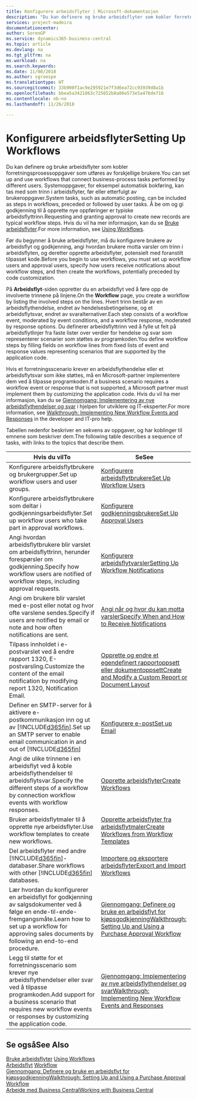 ```yaml
---
title: Konfigurere arbeidsflyter | Microsoft-dokumentasjon
description: "Du kan definere og bruke arbeidsflyter som kobler forretningsprosessoppgaver som utføres av forskjellige brukere. Systemoppgaver, for eksempel automatisk bokføring, kan tas med som trinn i arbeidsflyter, før eller etterfulgt av brukeroppgaver. Å be om og gi godkjenning til å opprette nye oppføringer er typiske arbeidsflyttrinn."
services: project-madeira
documentationcenter: 
author: SorenGP
ms.service: dynamics365-business-central
ms.topic: article
ms.devlang: na
ms.tgt_pltfrm: na
ms.workload: na
ms.search.keywords: 
ms.date: 11/08/2018
ms.author: sgroespe
ms.translationtype: HT
ms.sourcegitcommit: 33b900f1ac9e295921e7f3d6ea72cc93939d8a1b
ms.openlocfilehash: bbea5a3421863c725652b8a86e573e5a476de716
ms.contentlocale: nb-no
ms.lasthandoff: 11/26/2018

---
```

# <a name="setting-up-workflows"></a><span data-ttu-id="c22fd-105">Konfigurere arbeidsflyter</span><span class="sxs-lookup"><span data-stu-id="c22fd-105">Setting Up Workflows</span></span>
<span data-ttu-id="c22fd-106">Du kan definere og bruke arbeidsflyter som kobler forretningsprosessoppgaver som utføres av forskjellige brukere.</span><span class="sxs-lookup"><span data-stu-id="c22fd-106">You can set up and use workflows that connect business-process tasks performed by different users.</span></span> <span data-ttu-id="c22fd-107">Systemoppgaver, for eksempel automatisk bokføring, kan tas med som trinn i arbeidsflyter, før eller etterfulgt av brukeroppgaver.</span><span class="sxs-lookup"><span data-stu-id="c22fd-107">System tasks, such as automatic posting, can be included as steps in workflows, preceded or followed by user tasks.</span></span> <span data-ttu-id="c22fd-108">Å be om og gi godkjenning til å opprette nye oppføringer er typiske arbeidsflyttrinn.</span><span class="sxs-lookup"><span data-stu-id="c22fd-108">Requesting and granting approval to create new records are typical workflow steps.</span></span> <span data-ttu-id="c22fd-109">Hvis du vil ha mer informasjon, kan du se [Bruke arbeidsflyter](across-use-workflows.md).</span><span class="sxs-lookup"><span data-stu-id="c22fd-109">For more information, see [Using Workflows](across-use-workflows.md).</span></span>  

 <span data-ttu-id="c22fd-110">Før du begynner å bruke arbeidsflyter, må du konfigurere brukere av arbeidsflyt og godkjenning, angi hvordan brukere motta varsler om trinn i arbeidsflyten, og deretter opprette arbeidsflyter, potensielt med foranstilt tilpasset kode.</span><span class="sxs-lookup"><span data-stu-id="c22fd-110">Before you begin to use workflows, you must set up workflow users and approval users, specify how users receive notifications about workflow steps, and then create the workflows, potentially preceded by code customization.</span></span>  

 <span data-ttu-id="c22fd-111">På **Arbeidsflyt**-siden oppretter du en arbeidsflyt ved å føre opp de involverte trinnene på linjene.</span><span class="sxs-lookup"><span data-stu-id="c22fd-111">On the **Workflow** page, you create a workflow by listing the involved steps on the lines.</span></span> <span data-ttu-id="c22fd-112">Hvert trinn består av en arbeidsflythendelse, endret av hendelsesbetingelsene, og et arbeidsflytsvar, endret av svaralternativer.</span><span class="sxs-lookup"><span data-stu-id="c22fd-112">Each step consists of a workflow event, moderated by event conditions, and a workflow response, moderated by response options.</span></span> <span data-ttu-id="c22fd-113">Du definerer arbeidsflyttrinn ved å fylle ut felt på arbeidsflytlinjer fra faste lister over verdier for hendelse og svar som representerer scenarier som støttes av programkoden.</span><span class="sxs-lookup"><span data-stu-id="c22fd-113">You define workflow steps by filling fields on workflow lines from fixed lists of event and response values representing scenarios that are supported by the application code.</span></span>  

 <span data-ttu-id="c22fd-114">Hvis et forretningsscenario krever en arbeidsflythendelse eller et arbeidsflytsvar som ikke støttes, må en Microsoft-partner implementere dem ved å tilpasse programkoden.</span><span class="sxs-lookup"><span data-stu-id="c22fd-114">If a business scenario requires a workflow event or response that is not supported, a Microsoft partner must implement them by customizing the application code.</span></span> <span data-ttu-id="c22fd-115">Hvis du vil ha mer informasjon, kan du se [Gjennomgang: Implementering av nye arbeidsflythendelser og svar](/dynamics-nav/Walkthrough--Implementing-New-Workflow-Events-and-Responses) i hjelpen for utviklere og IT-eksperter.</span><span class="sxs-lookup"><span data-stu-id="c22fd-115">For more information, see [Walkthrough: Implementing New Workflow Events and Responses](/dynamics-nav/Walkthrough--Implementing-New-Workflow-Events-and-Responses) in the developer and IT-pro help.</span></span>

 <span data-ttu-id="c22fd-116">Tabellen nedenfor beskriver en sekvens av oppgaver, og har koblinger til emnene som beskriver dem.</span><span class="sxs-lookup"><span data-stu-id="c22fd-116">The following table describes a sequence of tasks, with links to the topics that describe them.</span></span>  

|<span data-ttu-id="c22fd-117">**Hvis du vil**</span><span class="sxs-lookup"><span data-stu-id="c22fd-117">**To**</span></span>|<span data-ttu-id="c22fd-118">**Se**</span><span class="sxs-lookup"><span data-stu-id="c22fd-118">**See**</span></span>|  
|------------|-------------|  
|<span data-ttu-id="c22fd-119">Konfigurere arbeidsflytbrukere og brukergrupper.</span><span class="sxs-lookup"><span data-stu-id="c22fd-119">Set up workflow users and user groups.</span></span>|[<span data-ttu-id="c22fd-120">Konfigurere arbeidsflytbrukere</span><span class="sxs-lookup"><span data-stu-id="c22fd-120">Set Up Workflow Users</span></span>](across-how-to-set-up-workflow-users.md)|  
|<span data-ttu-id="c22fd-121">Konfigurere arbeidsflytbrukere som deltar i godkjenningsarbeidsflyter.</span><span class="sxs-lookup"><span data-stu-id="c22fd-121">Set up workflow users who take part in approval workflows.</span></span>|[<span data-ttu-id="c22fd-122">Konfigurere godkjenningsbrukere</span><span class="sxs-lookup"><span data-stu-id="c22fd-122">Set Up Approval Users</span></span>](across-how-to-set-up-approval-users.md)|  
|<span data-ttu-id="c22fd-123">Angi hvordan arbeidsflytbrukere blir varslet om arbeidsflyttrinn, herunder forespørsler om godkjenning.</span><span class="sxs-lookup"><span data-stu-id="c22fd-123">Specify how workflow users are notified of workflow steps, including approval requests.</span></span>|[<span data-ttu-id="c22fd-124">Konfigurere arbeidsflytvarsler</span><span class="sxs-lookup"><span data-stu-id="c22fd-124">Setting Up Workflow Notifications</span></span>](across-setting-up-workflow-notifications.md)|  
|<span data-ttu-id="c22fd-125">Angi om brukere blir varslet med e-post eller notat og hvor ofte varslene sendes.</span><span class="sxs-lookup"><span data-stu-id="c22fd-125">Specify if users are notified by email or note and how often notifications are sent.</span></span>|[<span data-ttu-id="c22fd-126">Angi når og hvor du kan motta varsler</span><span class="sxs-lookup"><span data-stu-id="c22fd-126">Specify When and How to Receive Notifications</span></span>](across-how-to-specify-when-and-how-to-receive-notifications.md)|  
|<span data-ttu-id="c22fd-127">Tilpass innholdet i e-postvarslet ved å endre rapport 1320, E-postvarsling.</span><span class="sxs-lookup"><span data-stu-id="c22fd-127">Customize the content of the email notification by modifying report 1320, Notification Email.</span></span>|[<span data-ttu-id="c22fd-128">Opprette og endre et egendefinert rapportoppsett eller dokumentoppsett</span><span class="sxs-lookup"><span data-stu-id="c22fd-128">Create and Modify a Custom Report or Document Layout</span></span>](ui-how-create-custom-report-layout.md)|  
|<span data-ttu-id="c22fd-129">Definer en SMTP-server for å aktivere e-postkommunikasjon inn og ut av [!INCLUDE[d365fin](includes/d365fin_md.md)].</span><span class="sxs-lookup"><span data-stu-id="c22fd-129">Set up an SMTP server to enable email communication in and out of [!INCLUDE[d365fin](includes/d365fin_md.md)]</span></span>|[<span data-ttu-id="c22fd-130">Konfigurere e-post</span><span class="sxs-lookup"><span data-stu-id="c22fd-130">Set up Email</span></span>](admin-how-setup-email.md)|
|<span data-ttu-id="c22fd-131">Angi de ulike trinnene i en arbeidsflyt ved å koble arbeidsflythendelser til arbeidsflytsvar.</span><span class="sxs-lookup"><span data-stu-id="c22fd-131">Specify the different steps of a workflow by connection workflow events with workflow responses.</span></span>|[<span data-ttu-id="c22fd-132">Opprette arbeidsflyter</span><span class="sxs-lookup"><span data-stu-id="c22fd-132">Create Workflows</span></span>](across-how-to-create-workflows.md)|  
|<span data-ttu-id="c22fd-133">Bruker arbeidsflytmaler til å opprette nye arbeidsflyter.</span><span class="sxs-lookup"><span data-stu-id="c22fd-133">Use workflow templates to create new workflows.</span></span>|[<span data-ttu-id="c22fd-134">Opprette arbeidsflyter fra arbeidsflytmaler</span><span class="sxs-lookup"><span data-stu-id="c22fd-134">Create Workflows from Workflow Templates</span></span>](across-how-to-create-workflows-from-workflow-templates.md)|  
|<span data-ttu-id="c22fd-135">Del arbeidsflyter med andre [!INCLUDE[d365fin](includes/d365fin_md.md)]-databaser.</span><span class="sxs-lookup"><span data-stu-id="c22fd-135">Share workflows with other [!INCLUDE[d365fin](includes/d365fin_md.md)] databases.</span></span>|[<span data-ttu-id="c22fd-136">Importere og eksportere arbeidsflyter</span><span class="sxs-lookup"><span data-stu-id="c22fd-136">Export and Import Workflows</span></span>](across-how-to-export-and-import-workflows.md)|  
|<span data-ttu-id="c22fd-137">Lær hvordan du konfigurerer en arbeidsflyt for godkjenning av salgsdokumenter ved å følge en ende-til-ende-fremgangsmåte.</span><span class="sxs-lookup"><span data-stu-id="c22fd-137">Learn how to set up a workflow for approving sales documents by following an end-to-end procedure.</span></span>|[<span data-ttu-id="c22fd-138">Gjennomgang: Definere og bruke en arbeidsflyt for kjøpsgodkjenning</span><span class="sxs-lookup"><span data-stu-id="c22fd-138">Walkthrough: Setting Up and Using a Purchase Approval Workflow</span></span>](walkthrough-setting-up-and-using-a-purchase-approval-workflow.md)|  
|<span data-ttu-id="c22fd-139">Legg til støtte for et forretningsscenario som krever nye arbeidsflythendelser eller svar ved å tilpasse programkoden.</span><span class="sxs-lookup"><span data-stu-id="c22fd-139">Add support for a business scenario that requires new workflow events or responses by customizing the application code.</span></span>|[<span data-ttu-id="c22fd-140">Gjennomgang: Implementering av nye arbeidsflythendelser og svar</span><span class="sxs-lookup"><span data-stu-id="c22fd-140">Walkthrough: Implementing New Workflow Events and Responses</span></span>](/dynamics-nav/Walkthrough--Implementing-New-Workflow-Events-and-Responses)|  

## <a name="see-also"></a><span data-ttu-id="c22fd-141">Se også</span><span class="sxs-lookup"><span data-stu-id="c22fd-141">See Also</span></span>  
 <span data-ttu-id="c22fd-142">[Bruke arbeidsflyter](across-use-workflows.md) </span><span class="sxs-lookup"><span data-stu-id="c22fd-142">[Using Workflows](across-use-workflows.md) </span></span>  
 <span data-ttu-id="c22fd-143">[Arbeidsflyt](across-workflow.md) </span><span class="sxs-lookup"><span data-stu-id="c22fd-143">[Workflow](across-workflow.md) </span></span>  
 [<span data-ttu-id="c22fd-144">Gjennomgang: Definere og bruke en arbeidsflyt for kjøpsgodkjenning</span><span class="sxs-lookup"><span data-stu-id="c22fd-144">Walkthrough: Setting Up and Using a Purchase Approval Workflow</span></span>](walkthrough-setting-up-and-using-a-purchase-approval-workflow.md)  
 [<span data-ttu-id="c22fd-145">Arbeide med Business Central</span><span class="sxs-lookup"><span data-stu-id="c22fd-145">Working with Business Central</span></span>](ui-work-product.md)

